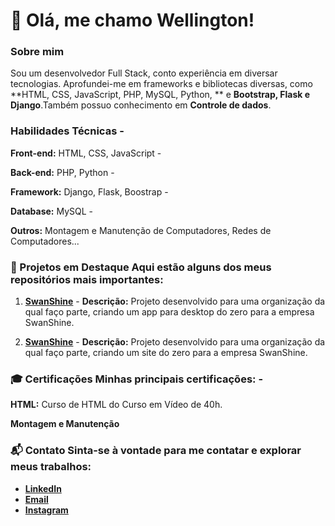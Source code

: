 # 👋 Olá, me chamo Wellington! 


### Sobre mim 
Sou um desenvolvedor Full Stack, conto experiência em diversar tecnologias. Aprofundei-me em frameworks e bibliotecas diversas, como **HTML, CSS, JavaScript, PHP, MySQL, Python, 
** e **Bootstrap, Flask e Django**.Também possuo conhecimento em **Controle de dados**.

### Habilidades Técnicas -

**Front-end:** HTML, CSS, JavaScript -

**Back-end:** PHP, Python - 

**Framework:** Django, Flask, Boostrap -

**Database:** MySQL - 

**Outros:** Montagem e Manutenção de Computadores, Redes de Computadores...
 
### 🌟 Projetos em Destaque Aqui estão alguns dos meus repositórios mais importantes: 
1. [**SwanShine**](https://github.com/SwanShine/App-Desktop) -
     **Descrição:** Projeto desenvolvido para uma organização da qual faço parte, criando um app para desktop do zero para a empresa SwanShine.
   
 2.  [**SwanShine**](https://github.com/SwanShine/Site-SwanShine) -
     **Descrição:** Projeto desenvolvido para uma organização da qual faço parte, criando um site do zero para a empresa SwanShine.
   
### 🎓 Certificações Minhas principais certificações: -

 **HTML:** Curso de HTML do Curso em Vídeo de 40h.

 **Montagem e Manutenção** 

### 📬 Contato Sinta-se à vontade para me contatar e explorar meus trabalhos: 
- [**LinkedIn**](https://www.linkedin.com/in/wellington-ayres-96022a25a/) 
- [**Email**](mailto:wlayres07@gmail.com)
- [**Instagram**](https://www.instagram.com/_well_ayres_/)
